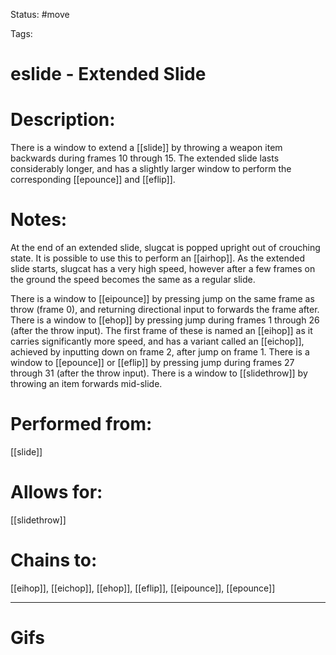 Status: #move

Tags: 

# eslide - Extended Slide

# Description:
There is a window to extend a [[slide]] by throwing a weapon item backwards during frames 10 through 15. The extended slide lasts considerably longer, and has a slightly larger window to perform the corresponding [[epounce]] and [[eflip]].

# Notes:
At the end of an extended slide, slugcat is popped upright out of crouching state. It is possible to use this to perform an [[airhop]].
As the extended slide starts, slugcat has a very high speed, however after a few frames on the ground the speed becomes the same as a regular slide.

There is a window to [[eipounce]] by pressing jump on the same frame as throw (frame 0), and returning directional input to forwards the frame after.
There is a window to [[ehop]] by pressing jump during frames 1 through 26 (after the throw input). The first frame of these is named an [[eihop]] as it carries significantly more speed, and has a variant called an [[eichop]], achieved by inputting down on frame 2, after jump on frame 1.
There is a window to [[epounce]] or [[eflip]] by pressing jump during frames 27 through 31 (after the throw input).
There is a window to [[slidethrow]] by throwing an item forwards mid-slide.

# Performed from:
[[slide]]

# Allows for:
[[slidethrow]]

# Chains to:
[[eihop]], [[eichop]], [[ehop]], [[eflip]], [[eipounce]], [[epounce]]

___
# Gifs
